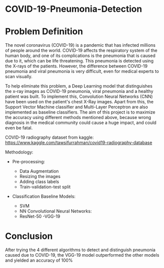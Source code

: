 # COVID-19-Pneumonia-Detection

# Problem Definition
The novel coronavirus (COVID-19) is a pandemic that has infected millions of people around the world. COVID-19 affects the respiratory system of the human body, and one of its complications is the pneumonia that is caused due to it, which can be life threatening. This pneumonia is detected using the X-rays of the patients. However, the difference between COVID-19 pneumonia and viral pneumonia is very difficult, even for medical experts to scan visually.

To help eliminate this problem, a Deep Learning model that distinguishes the x-ray images as COVID-19 pneumonia, viral pneumonia and a healthy patient was built. To implement this, Convolution Neural Networks (CNN) have been used on the patient's chest X-Ray images.
Apart from this, the Support Vector Machine classifier and Multi-Layer Perceptron are also implemented as baseline classifiers. The aim of this project is to maximize the accuracy using different methods mentioned above, because wrong diagnosis in the medical community could cause a huge impact, and could even be fatal.

COVID-19 radiography dataset from kaggle: https://www.kaggle.com/tawsifurrahman/covid19-radiography-database

Methodology:

- Pre-processing:
  - Data Augmentation
  - Resizing the images
  - Adding class labels
  - Train-validation-test split
  
- Classification
  Baseline Models:
  - SVM
  - NN
  Convolutional Neural Networks:
  - ResNet-50
  -VGG-19
  
# Conclusion
After trying the 4 different algorithms to detect and distinguish pneumonia caused due to COVID-19, the VGG-19 model outperformed the other models and yielded an accuracy of 100%
